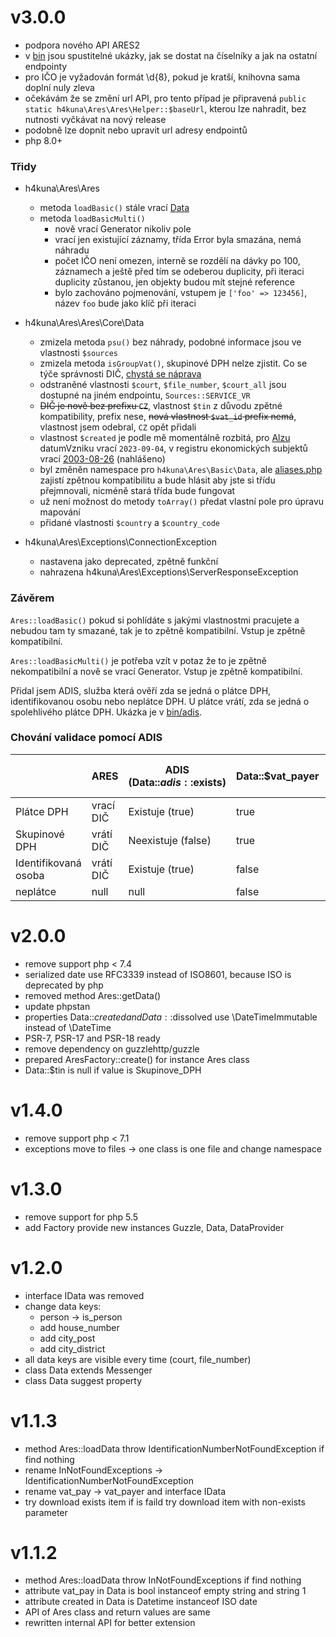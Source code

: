 # v3.0.0

- podpora nového API ARES2
- v [bin](./bin) jsou spustitelné ukázky, jak se dostat na číselníky a jak na ostatní endpointy
- pro IČO je vyžadován formát \d{8}, pokud je kratší, knihovna sama doplní nuly zleva
- očekávám že se změní url API, pro tento případ je připravená `public static h4kuna\Ares\Ares\Helper::$baseUrl`, kterou lze nahradit, bez nutnosti vyčkávat na nový release
- podobně lze dopnit nebo upravit url adresy endpointů
- php 8.0+

### Třidy

- h4kuna\Ares\Ares
  - metoda `loadBasic()` stále vrací [Data](./src/Ares/Core/Data.php)
  - metoda `loadBasicMulti()` 
    - nově vrací Generator nikoliv pole 
    - vrací jen existující záznamy, třída Error byla smazána, nemá náhradu
    - počet IČO není omezen, interně se rozdělí na dávky po 100, záznamech a ještě před tím se odeberou duplicity, při iteraci duplicity zůstanou, jen objekty budou mít stejné reference
    - bylo zachováno pojmenování, vstupem je `['foo' => 123456]`, název `foo` bude jako klíč při iteraci


- h4kuna\Ares\Ares\Core\Data
  - zmizela metoda `psu()` bez náhrady, podobné informace jsou ve vlastnosti `$sources`
  - zmizela metoda `isGroupVat()`, skupinové DPH nelze zjistit. Co se týče správnosti DIČ, [chystá se náprava](https://github.com/h4kuna/ares/issues/30#issuecomment-1719170527)
  - odstraněné vlastnosti `$court`, `$file_number`, `$court_all` jsou dostupné na jiném endpointu, `Sources::SERVICE_VR`
  - ~~DIČ je nově bez prefixu `CZ`~~, vlastnost `$tin` z důvodu zpětné kompatibility, prefix nese, ~~nová vlastnost `$vat_id` prefix nemá~~, vlastnost jsem odebral, `CZ` opět přidali
  - vlastnost `$created` je podle mě momentálně rozbitá, pro [Alzu](https://ares.gov.cz/ekonomicke-subjekty-v-be/rest/ekonomicke-subjekty/27082440) datumVzniku vrací `2023-09-04`, v registru ekonomických subjektů vrací [2003-08-26](https://ares.gov.cz/ekonomicke-subjekty-v-be/rest/ekonomicke-subjekty-res/27082440) (nahlášeno)
  - byl změněn namespace pro `h4kuna\Ares\Basic\Data`, ale [aliases.php](./src/aliases.php) zajistí zpětnou kompatibilitu a bude hlásit aby jste si třídu přejmnovali, nicméně stará třída bude fungovat
  - už není možnost do metody `toArray()` předat vlastní pole pro úpravu mapování
  - přidané vlastnosti `$country` a `$country_code`

- h4kuna\Ares\Exceptions\ConnectionException
  - nastavena jako deprecated, zpětně funkční
  - nahrazena h4kuna\Ares\Exceptions\ServerResponseException

### Závěrem

`Ares::loadBasic()` pokud si pohlídáte s jakými vlastnostmi pracujete a nebudou tam ty smazané, tak je to zpětně kompatibilní. Vstup je zpětně kompatibilní.

`Ares::loadBasicMulti()` je potřeba vzít v potaz že to je zpětně nekompatibilní a nově se vrací Generator. Vstup je zpětně kompatibilní.

Přidal jsem ADIS, služba která ověří zda se jedná o plátce DPH, identifikovanou osobu nebo neplátce DPH. U plátce vrátí, zda se jedná o spolehlivého plátce DPH. Ukázka je v [bin/adis](./bin/adis).

### Chování validace pomocí ADIS

|                      | ARES      | ADIS (Data::$adis::$exists) | Data::$vat_payer | Data::$tin | Spolehlivý plátce DPH Data::$adis::$reliable |
|----------------------|-----------|-----------------------------|------------------|------------|----------------------------------------------|
| Plátce DPH           | vrací DIČ | Existuje (true)             | true             | vyplněno   | true/false                                   |
| Skupinové DPH        | vrátí DIČ | Neexistuje (false)          | true             | null       | null                                         |
| Identifikovaná osoba | vrátí DIČ | Existuje (true)             | false            | vyplněno   | null                                         |
| neplátce             | null      | null                        | false            | null       | null                                         |

# v2.0.0

- remove support php < 7.4
- serialized date use RFC3339 instead of ISO8601, because ISO is deprecated by php
- removed method Ares::getData()
- update phpstan
- properties Data::$created and Data::$dissolved use \DateTimeImmutable instead of \DateTime
- PSR-7, PSR-17 and PSR-18 ready
- remove dependency on guzzlehttp/guzzle
- prepared AresFactory::create() for instance Ares class
- Data::$tin is null if value is Skupinove_DPH

# v1.4.0

- remove support php < 7.1
- exceptions move to files -> one class is one file and change namespace

# v1.3.0

- remove support for php 5.5
- add Factory provide new instances Guzzle, Data, DataProvider

# v1.2.0

- interface IData was removed
- change data keys:
   - person -> is_person 
   - add house_number
   - add city_post
   - add city_district
- all data keys are visible every time (court, file_number)
- class Data extends Messenger
- class Data suggest property

# v1.1.3

- method Ares::loadData throw IdentificationNumberNotFoundException if find nothing
- rename InNotFoundExceptions -> IdentificationNumberNotFoundException
- rename vat_pay -> vat_payer and interface IData
- try download exists item if is faild try download item with non-exists parameter

# v1.1.2

- method Ares::loadData throw InNotFoundExceptions if find nothing
- attribute vat_pay in Data is bool instanceof empty string and string 1
- attribute created in Data is Datetime instanceof ISO date
- API of Ares class and return values are same
- rewritten internal API for better extension
